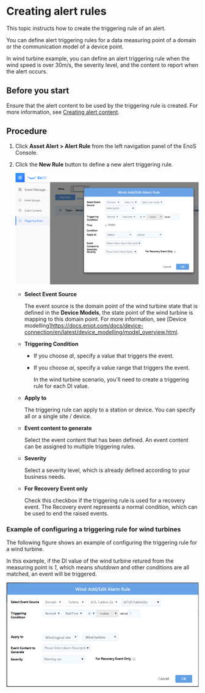 # Creating alert rules

This topic instructs how to create the triggering rule of an alert.

You can define alert triggering rules for a data measuring point of a domain or the communication model of a device point.

In wind turbine example, you can define an alert triggering rule when the wind speed is over 30m/s, the severity level, and the content to report when the alert occurs.

## Before you start

Ensure that the alert content to be used by the triggering rule is created. For more information, see [Creating alert content](create_alert_content).

## Procedure

1. Click **Asset Alert > Alert Rule** from the left navigation panel of the EnoS Console.

2. Click the **New Rule** button to define a new alert triggering rule.

   ![creat rule](media/create_triggering_rules_wind.png)

   - **Select Event Source**

     The event source is the domain point of the wind turbine state that is defined in the **Device Models**, the state point of the wind turbine is mapping to this domain point. For more information, see [Device modelling]<https://docs.eniot.com/docs/device-connection/en/latest/device_modelling/model_overview.html>.

   - **Triggering Condition**

     - If you choose _di_, specify a value that triggers the event.

     - If you choose _ai_, specify a value range that triggers the event.

        In the wind turbine scenario, you'll need to create a triggering rule for each DI value.

   - **Apply to**

     The triggering rule can apply to a station or device. You can specify all or a single site / device.

   - **Event content to generate**

     Select the event content that has been defined. An event content can be assigned to multiple triggering rules.

   - **Severity**

      Select a severity level, which is already defined according to your business needs.

   - **For Recovery Event only**

     Check this checkbox if the triggering rule is used for a recovery event. The Recovery event represents a normal condition, which can be used to end the raised events.


### Example of configuring a triggering rule for wind turbines

The following figure shows an example of configuring the triggering rule for a wind turbine.

In this example, if the DI value of the wind turbine retured from the measuring point is _1_, which means _shutdown_ and other conditions are all matched, an event will be triggered.

![](media/example_configure_triggering_rule.png)

